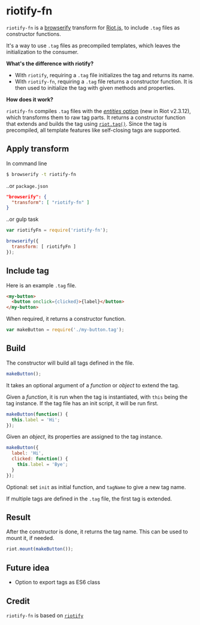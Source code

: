 # riotify-fn

`riotify-fn` is a [browserify](http://browserify.org/) transform for [Riot.js](http://riotjs.com/), to include `.tag` files as constructor functions.

It's a way to use `.tag` files as precompiled templates, which leaves the initialization to the consumer.

**What's the difference with riotify?**

- With `riotify`, requiring a `.tag` file initializes the tag and returns its name.
- With `riotify-fn`, requiring a `.tag` file returns a constructor function. It is then used to initialize the tag with given methods and properties.

**How does it work?**

`riotify-fn` compiles `.tag` files with the [*entities* option](https://github.com/riot/compiler/blob/dev/doc/guide.md#compiler-options) (new in Riot v2.3.12), which transforms them to raw tag parts. It returns a constructor function that extends and builds the tag using [`riot.tag()`](http://riotjs.com/api/#manual-construction). Since the tag is precompiled, all template features like self-closing tags are supported.


## Apply transform

In command line

```bash
$ browserify -t riotify-fn
```

..or `package.json`

```json
"browserify": {
  "transform": [ "riotify-fn" ]
}
```

..or gulp task

```javascript
var riotifyFn = require('riotify-fn');

browserify({
  transform: [ riotifyFn ]
});
```

## Include tag

Here is an example `.tag` file.

```html
<my-button>
  <button onclick={clicked}>{label}</button>
</my-button>
```

When required, it returns a constructor function.

```javascript
var makeButton = require('./my-button.tag');
```

## Build

The constructor will build all tags defined in the file.

```javascript
makeButton();
```

It takes an optional argument of a *function* or *object* to extend the tag.

Given a *function*, it is run when the tag is instantiated, with `this` being the tag instance. If the tag file has an init script, it will be run first.

```javascript
makeButton(function() {
  this.label = 'Hi';
});
```

Given an *object*, its properties are assigned to the tag instance.

```javascript
makeButton({
  label: 'Hi',
  clicked: function() {
    this.label = 'Bye';
  }
});
```

Optional: set `init` as initial function, and `tagName` to give a new tag name.

If multiple tags are defined in the `.tag` file, the first tag is extended.

## Result

After the constructor is done, it returns the tag name. This can be used to mount it, if needed.

```javascript
riot.mount(makeButton());
```

## Future idea

- Option to export tags as ES6 class

## Credit

`riotify-fn` is based on [`riotify`](https://github.com/jhthorsen/riotify)
